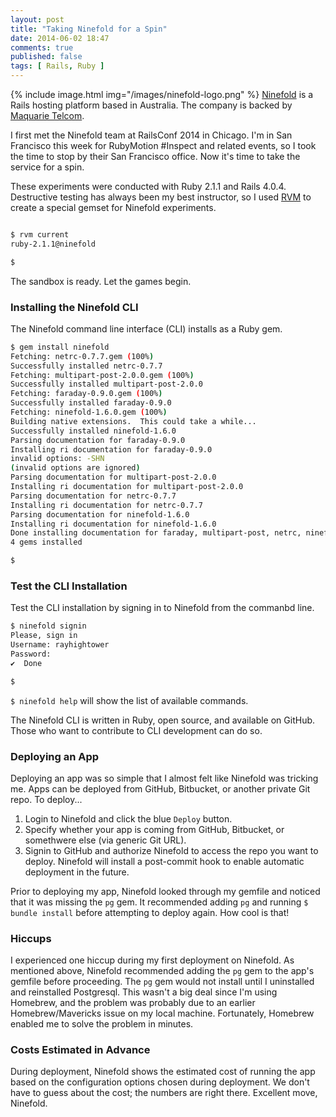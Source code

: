 ```yaml
---
layout: post
title: "Taking Ninefold for a Spin"
date: 2014-06-02 18:47
comments: true
published: false
tags: [ Rails, Ruby ]
---
```

{% include image.html img="/images/ninefold-logo.png" %}
[Ninefold](https://ninefold.com/) is a Rails hosting platform based in Australia. The company is backed by [Maquarie Telcom](http://www.macquarietelecom.com/).

I first met the Ninefold team at RailsConf 2014 in Chicago. I'm in San Francisco this week for RubyMotion #Inspect and related events, so I took the time to stop by their San Francisco office. Now it's time to take the service for a spin.

<!--more-->

These experiments were conducted with Ruby 2.1.1 and Rails 4.0.4. Destructive testing has always been my best instructor, so I used [RVM](/blog/2013/05/16/upgrading-ruby-with-rvm/) to create a special gemset for Ninefold experiments.

~~~bash

$ rvm current
ruby-2.1.1@ninefold

$ 

~~~

The sandbox is ready. Let the games begin.

### Installing the Ninefold CLI
The Ninefold command line interface (CLI) installs as a Ruby gem.

~~~bash
$ gem install ninefold
Fetching: netrc-0.7.7.gem (100%)
Successfully installed netrc-0.7.7
Fetching: multipart-post-2.0.0.gem (100%)
Successfully installed multipart-post-2.0.0
Fetching: faraday-0.9.0.gem (100%)
Successfully installed faraday-0.9.0
Fetching: ninefold-1.6.0.gem (100%)
Building native extensions.  This could take a while...
Successfully installed ninefold-1.6.0
Parsing documentation for faraday-0.9.0
Installing ri documentation for faraday-0.9.0
invalid options: -SHN
(invalid options are ignored)
Parsing documentation for multipart-post-2.0.0
Installing ri documentation for multipart-post-2.0.0
Parsing documentation for netrc-0.7.7
Installing ri documentation for netrc-0.7.7
Parsing documentation for ninefold-1.6.0
Installing ri documentation for ninefold-1.6.0
Done installing documentation for faraday, multipart-post, netrc, ninefold after 1 seconds
4 gems installed

$ 

~~~

### Test the CLI Installation
Test the CLI installation by signing in to Ninefold from the commanbd line.

~~~bash
$ ninefold signin
Please, sign in
Username: rayhightower
Password:
✔︎  Done

$ 
~~~
`$ ninefold help` will show the list of available commands.

The Ninefold CLI is written in Ruby, open source, and available on GitHub. Those who want to contribute to CLI development can do so.

### Deploying an App
Deploying an app was so simple that I almost felt like Ninefold was tricking me. Apps can be deployed from GitHub, Bitbucket, or another private Git repo. To deploy...

1. Login to Ninefold and click the blue `Deploy` button.
1. Specify whether your app is coming from GitHub, Bitbucket, or
somethwere else (via generic Git URL).
1. Signin to GitHub and authorize Ninefold to access the repo you want to deploy. Ninefold will install a post-commit hook to enable automatic deployment in the future.

Prior to deploying my app, Ninefold looked through my gemfile and noticed that it was missing the `pg` gem. It recommended adding `pg` and running `$ bundle install` before attempting to deploy again. How cool is that! 

### Hiccups
I experienced one hiccup during my first deployment on Ninefold. As mentioned above, Ninefold recommended adding the `pg` gem to the app's gemfile before proceeding. The `pg` gem would not install until I uninstalled and reinstalled Postgresql. This wasn't a big deal since I'm using Homebrew, and the problem was probably due to an earlier Homebrew/Mavericks issue on my local machine. Fortunately, Homebrew enabled me to solve the problem in minutes.

### Costs Estimated in Advance
During deployment, Ninefold shows the estimated cost of running the app based on the configuration options chosen during deployment. We don't have to guess about the cost; the numbers are right there. Excellent move, Ninefold.



